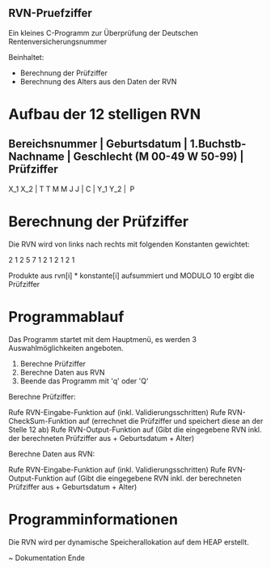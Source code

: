 ## RVN-Pruefziffer

Ein kleines C-Programm zur Überprüfung der Deutschen Rentenversicherungsnummer

Beinhaltet:
- Berechnung der Prüfziffer
- Berechnung des Alters aus den Daten der RVN


# Aufbau der 12 stelligen RVN

Bereichsnummer | Geburtsdatum | 1.Buchstb-Nachname | Geschlecht (M 00-49 W 50-99)  | Prüfziffer
-----------------------------------------------------------------------------------------------
 X_1  X_2      |  T T M M J J |     C              |      Y_1 Y_2                  |    P
 
 # Berechnung der Prüfziffer
 
 Die RVN wird von links nach rechts mit folgenden Konstanten gewichtet:
 
   2  1  2  5  7  1  2  1  2  1  2  1
   
 Produkte aus rvn[i] * konstante[i] aufsummiert und MODULO 10 ergibt die Prüfziffer
 
 
# Programmablauf
 
Das Programm startet mit dem Hauptmenü, es werden 3 Auswahlmöglichkeiten angeboten.
 
  1. Berechne Prüfziffer
  2. Berechne Daten aus RVN
  3. Beende das Programm mit 'q' oder 'Q'
  
Berechne Prüfziffer:

  Rufe RVN-Eingabe-Funktion auf (inkl. Validierungsschritten)
  Rufe RVN-CheckSum-Funktion auf (errechnet die Prüfziffer und speichert diese an der Stelle 12 ab)
  Rufe RVN-Output-Funktion auf (Gibt die eingegebene RVN inkl. der berechneten Prüfziffer aus + Geburtsdatum + Alter)

Berechne Daten aus RVN:
  
  Rufe RVN-Eingabe-Funktion auf (inkl. Validierungsschritten)
  Rufe RVN-Output-Funktion auf (Gibt die eingegebene RVN inkl. der berechneten Prüfziffer aus + Geburtsdatum + Alter)
  
# Programminformationen

Die RVN wird per dynamische Speicherallokation auf dem HEAP erstellt.



~ Dokumentation Ende 
